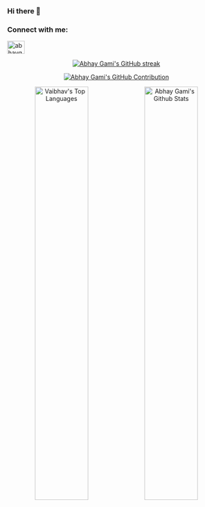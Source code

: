 ### Hi there 👋

<!--
**abhaygami/abhaygami** is a ✨ _special_ ✨ repository because its `README.md` (this file) appears on your GitHub profile.

Here are some ideas to get you started:

- 🔭 I’m currently working on ...
- 🌱 I’m currently learning ...
- 👯 I’m looking to collaborate on ...
- 🤔 I’m looking for help with ...
- 💬 Ask me about ...
- 📫 How to reach me: ...
- 😄 Pronouns: ...
- ⚡ Fun fact: ...
-->


<h3 align="left">Connect with me:</h3>
<p align="left">
<a href="https://instagram.com/abhaygamii" target="blank"><img align="center" src="https://raw.githubusercontent.com/rahuldkjain/github-profile-readme-generator/master/src/images/icons/Social/instagram.svg" alt="abhaygami" height="30" width="40" /></a>
</p>
<p align="center">
  <a href="https://github.com/abhaygami">
    <img src="https://github-readme-streak-stats.herokuapp.com/?user=abhaygami&theme=radical&border=7F3FBF&background=0D1117" alt="Abhay Gami's GitHub streak"/>
  </a>
</p>
<p align="center">
  <a href="https://github.com/abhaygami">
    <img src="https://github-profile-summary-cards.vercel.app/api/cards/profile-details?username=abhaygami&theme=radical" alt="Abhay Gami's GitHub Contribution"/>
  </a>
</p>
<p align = "center">
<a href="https://github.com/abhaygami"><img alt="Vaibhav's Top Languages" src="https://denvercoder1-github-readme-stats.vercel.app/api/top-langs/?username=abhaygami&langs_count=8&layout=compact&theme=react&border_color=7F3FBF&bg_color=0D1117&title_color=F85D7F&icon_color=F8D866" width="49.5%"/></a>
 <a href="https://github.com/abhaygami"><img alt="Abhay Gami's Github Stats" src="https://denvercoder1-github-readme-stats.vercel.app/api?username=abhaygami&show_icons=true&count_private=true&theme=react&border_color=7F3FBF&bg_color=0D1117&title_color=F85D7F&icon_color=F8D866" width="49.5%"/></a>
  <br/>
</p>
